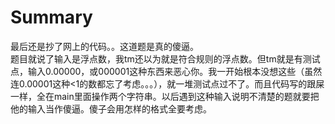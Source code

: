 # Summary
最后还是抄了网上的代码。。这道题是真的傻逼。  
题目就说了输入是浮点数，我tm还以为就是符合规则的浮点数。但tm就是有测试点，输入0.00000，或000001这种东西来恶心你。我一开始根本没想这些（虽然连0.00001这种\<1的数都忘了考虑。。。），就一堆测试点过不了。而且代码写的跟屎一样，全在main里面操作两个字符串。以后遇到这种输入说明不清楚的题就要把他的输入当作傻逼。傻子会用怎样的格式全要考虑。